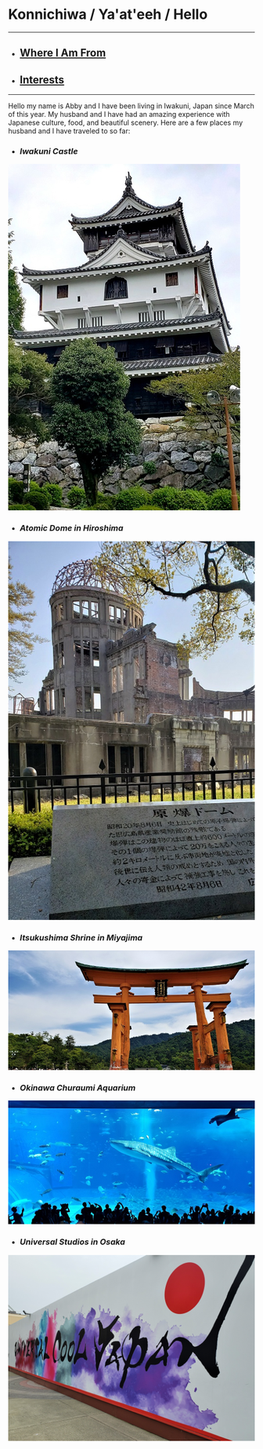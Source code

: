 # Konnichiwa     / Ya'at'eeh   / Hello
-----------------------------
+ ## **[Where I Am From](bio.md)**
+ ## **[Interests](topic.md)** 
-----------------------------

Hello my name is Abby and I have been living in Iwakuni, Japan since March of this year.  My husband and I have had an amazing experience with Japanese culture, food, and beautiful scenery. Here are a few places my husband and I have traveled to so far:

+ ### *Iwakuni Castle*
![iwakuni castle](iwakunicastle.jpg)

+ ### *Atomic Dome in Hiroshima*
![atomic dome](atomicdome1.jpg)

+ ### *Itsukushima Shrine in Miyajima*
![miyajima](miyajima.jpg)

+ ### *Okinawa Churaumi Aquarium*
![okinawaaquarium](okinawaaquarium.jpg)

+ ### *Universal Studios in Osaka*
![unistu](universal.jpg)
